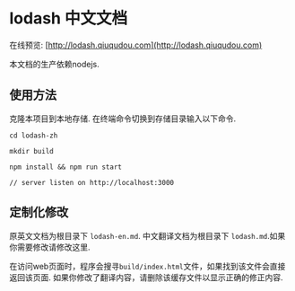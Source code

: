 # lodash 中文文档

在线预览: [http://lodash.qiuqudou.com](http://lodash.qiuqudou.com)

本文档的生产依赖nodejs.

## 使用方法

克隆本项目到本地存储.
在终端命令切换到存储目录输入以下命令.
	
```
cd lodash-zh

mkdir build

npm install && npm run start

// server listen on http://localhost:3000 

```


## 定制化修改

原英文文档为根目录下 `lodash-en.md`.
中文翻译文档为根目录下 `lodash.md`.如果你需要修改请修改这里.

在访问web页面时，程序会搜寻`build/index.html`文件，如果找到该文件会直接返回该页面.
如果你修改了翻译内容，请删除该缓存文件以显示正确的修正内容.

